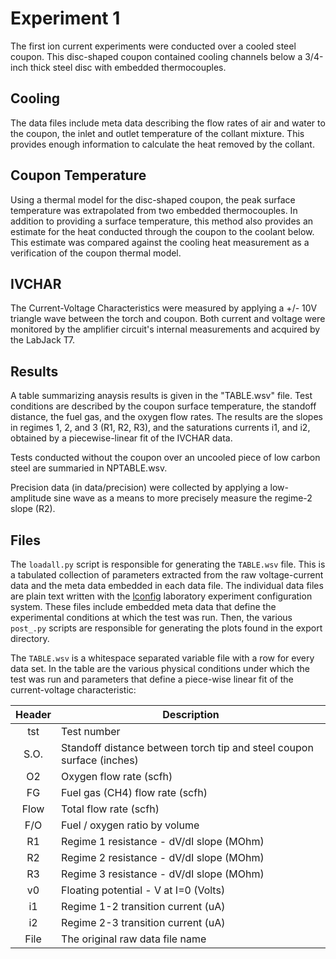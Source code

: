 # Experiment 1

The first ion current experiments were conducted over a cooled steel coupon.  This disc-shaped coupon contained cooling channels below a 3/4-inch thick steel disc with embedded thermocouples.

## Cooling
The data files include meta data describing the flow rates of air and water to the coupon, the inlet and outlet temperature of the collant mixture.  This provides enough information to calculate the heat removed by the collant.

## Coupon Temperature
Using a thermal model for the disc-shaped coupon, the peak surface temperature was extrapolated from two embedded thermocouples.  In addition to providing a surface temperature, this method also provides an estimate for the heat conducted through the coupon to the coolant below.  This estimate was compared against the cooling heat measurement as a verification of the coupon thermal model.

## IVCHAR
The Current-Voltage Characteristics were measured by applying a +/- 10V triangle wave between the torch and coupon.  Both current and voltage were monitored by the amplifier circuit's internal measurements and acquired by the LabJack T7.

## Results
A table summarizing anaysis results is given in the "TABLE.wsv" file.  Test conditions are described by the coupon surface temperature, the standoff distance, the fuel gas, and the oxygen flow rates.  The results are the slopes in regimes 1, 2, and 3 (R1, R2, R3), and the saturations currents i1, and i2, obtained by a piecewise-linear fit of the IVCHAR data.

Tests conducted without the coupon over an uncooled piece of low carbon steel are summaried in NPTABLE.wsv.

Precision data (in data/precision) were collected by applying a low-amplitude sine wave as a means to more precisely measure the regime-2 slope (R2).

## Files
The `loadall.py` script is responsible for generating the `TABLE.wsv` file.  This is a tabulated collection of parameters extracted from the raw voltage-current data and the meta data embedded in each data file.  The individual data files are plain text written with the [lconfig](http://github.com/chmarti1/lconfig) laboratory experiment configuration system.  These files include embedded meta data that define the experimental conditions at which the test was run.  Then, the various `post_.py` scripts are responsible for generating the plots found in the export directory.

The `TABLE.wsv` is a whitespace separated variable file with a row for every data set.  In the table are the various physical conditions under which the test was run and parameters that define a piece-wise linear fit of the current-voltage characteristic:


| Header | Description |
|:------:|-------------|
|tst     | Test number |
|S.O.    | Standoff distance between torch tip and steel coupon surface (inches) |
|O2      | Oxygen flow rate (scfh) |
|FG      | Fuel gas (CH4) flow rate (scfh) |
|Flow    | Total flow rate (scfh) |
|F/O     | Fuel / oxygen ratio by volume |
|R1      | Regime 1 resistance - dV/dI slope (MOhm) |
|R2      | Regime 2 resistance - dV/dI slope (MOhm) |
|R3      | Regime 3 resistance - dV/dI slope (MOhm) |
|v0      | Floating potential - V at I=0 (Volts) |
|i1      | Regime 1-2 transition current (uA) |
|i2      | Regime 2-3 transition current (uA) |
|File    | The original raw data file name |

